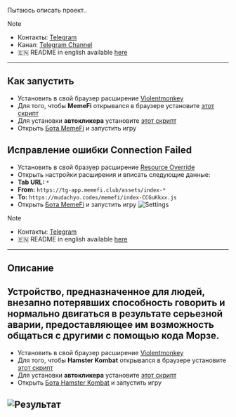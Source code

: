 Пытаюсь описать проект..

> [!NOTE]
> - Контакты: [Telegram](https://t.me/mudachyo) 
> - Канал: [Telegram Channel](https://t.me/shopalenka) 
> - 🇪🇳 README in english available [here](README-EN.md)
---
## Как запустить  
- Установить в свой браузер расширение [Violentmonkey](https://chromewebstore.google.com/detail/violentmonkey/jinjaccalgkegednnccohejagnlnfdag?hl=be)
- Для того, чтобы **MemeFi** открывался в браузере установите [этот скрипт](https://github.com/mudachyo/MemeFi-Coin/raw/main/memefi-web.user.js)
- Для установки **автокликера** установите [этот скрипт](https://github.com/mudachyo/MemeFi-Coin/raw/main/memefi-autoclicker.user.js)
- Открыть [Бота MemeFi](https://web.telegram.org/k/#?tgaddr=tg%3A%2F%2Fresolve%3Fdomain%3Dmemefi_coin_bot%26start%3Dr_6ef9514b38) и запустить игру
## Исправление ошибки Connection Failed
- Установить в свой бразуер расширение [Resource Override](https://chromewebstore.google.com/detail/resource-override/pkoacgokdfckfpndoffpifphamojphii)
- Открыть настройки расширения и вписать следующие данные:
- **Tab URL:** `*`
- **From:** `https://tg-app.memefi.club/assets/index-*`
- **To:** `https://mudachyo.codes/memefi/index-CCGuKkxx.js`
- Открыть [Бота MemeFi](https://web.telegram.org/k/#?tgaddr=tg%3A%2F%2Fresolve%3Fdomain%3Dmemefi_coin_bot%26start%3Dr_6ef9514b38) и запустить игру
![Settings](settings.png)








> [!NOTE]
> - Контакты: [Telegram](https://t.me/dvpqvb)  
> - 🇪🇳 README in english available [here](README-EN.md)
---
## Описание
Устройство, предназначенное для людей, внезапно потерявших способность говорить и нормально двигаться в результате серьезной аварии, предоставляющее им возможность общаться с другими с помощью кода Морзе.
---



- Установить в свой браузер расширение [Violentmonkey](https://chromewebstore.google.com/detail/violentmonkey/jinjaccalgkegednnccohejagnlnfdag?hl=be)
- Для того, чтобы **Hamster Kombat** открывался в браузере установите [этот скрипт](https://github.com/mudachyo/Hamster-Kombat/raw/main/hamster-kombat.user.js)
- Для установки **автокликера** установите [этот скрипт](https://github.com/mudachyo/Hamster-Kombat/raw/main/hamster-autoclicker.user.js)
- Открыть [Бота Hamster Kombat](https://web.telegram.org/k/#?tgaddr=tg%3A%2F%2Fresolve%3Fdomain%3Dhamster_koMbat_bot%26appname%3Dstart%26startapp%3DkentId2475526) и запустить игру

## ![Результат](result.gif)
